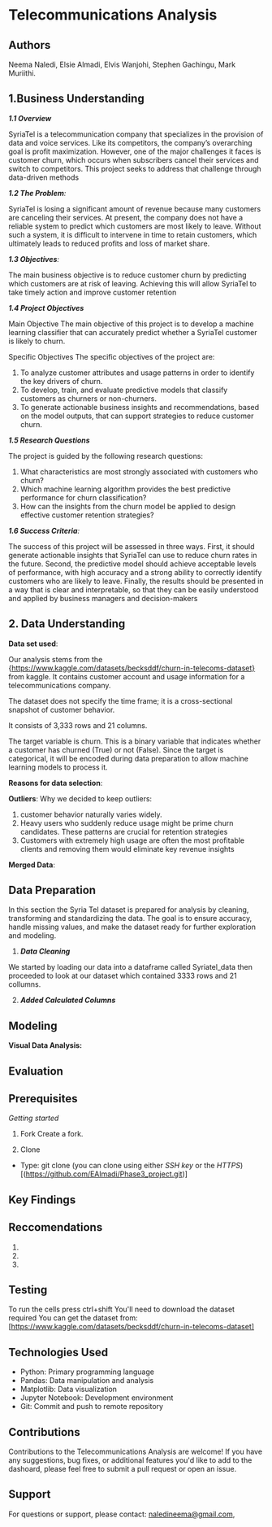 # Telecommunications Analysis

## Authors
Neema Naledi,
Elsie Almadi,
Elvis Wanjohi,
Stephen Gachingu,
Mark Muriithi.

## 1.Business Understanding
*__1.1 Overview__*

SyriaTel is a telecommunication company that specializes in the provision of data and voice services. Like its competitors, the company’s overarching goal is profit maximization. However, one of the major challenges it faces is customer churn, which occurs when subscribers cancel their services and switch to competitors. This project seeks to address that challenge through data-driven methods

*__1.2 The Problem__:* 

 SyriaTel is losing a significant amount of revenue because many customers are canceling their services. At present, the company does not have a reliable system to predict which customers are most likely to leave. Without such a system, it is difficult to intervene in time to retain customers, which ultimately leads to reduced profits and loss of market share.
 
*__1.3 Objectives__:* 

The main business objective is to reduce customer churn by predicting which customers are at risk of leaving. Achieving this will allow SyriaTel to take timely action and improve customer retention

*__1.4 Project Objectives__*

Main Objective
The main objective of this project is to develop a machine learning classifier that can accurately predict whether a SyriaTel customer is likely to churn.

Specific Objectives
The specific objectives of the project are:

1. To analyze customer attributes and usage patterns in order to identify the key drivers of churn.
2. To develop, train, and evaluate predictive models that classify customers as churners or non-churners.
3. To generate actionable business insights and recommendations, based on the model outputs, that can support strategies to reduce customer churn.

*__1.5 Research Questions__*

The project is guided by the following research questions:

1. What characteristics are most strongly associated with customers who churn?
2. Which machine learning algorithm provides the best predictive performance for churn classification?
3. How can the insights from the churn model be applied to design effective customer retention strategies?

*__1.6 Success Criteria__:* 

The success of this project will be assessed in three ways. First, it should generate actionable insights that SyriaTel can use to reduce churn rates in the future. Second, the predictive model should achieve acceptable levels of performance, with high accuracy and a strong ability to correctly identify customers who are likely to leave. Finally, the results should be presented in a way that is clear and interpretable, so that they can be easily understood and applied by business managers and decision-makers

## 2. Data Understanding
**Data set used**:

 Our analysis stems from the {https://www.kaggle.com/datasets/becksddf/churn-in-telecoms-dataset} from kaggle.
It contains customer account and usage information for a telecommunications company.

The dataset does not specify the time frame; it is a cross-sectional snapshot of customer behavior.

It consists of 3,333 rows and 21 columns.

The target variable is churn. This is a binary variable that indicates whether a customer has churned (True) or not (False). Since the target is categorical, it will be encoded during data preparation to allow machine learning models to process it.

**Reasons for data selection**:


**Outliers**: 
Why we decided to keep outliers:

1. customer behavior naturally varies widely.
2. Heavy users who suddenly reduce usage might be prime churn candidates. These patterns are crucial for retention strategies
3. Customers with extremely high usage are often the most profitable clients and removing them would eliminate key revenue insights

**Merged Data**:


## Data Preparation

In this section the Syria Tel dataset is prepared for analysis by cleaning, transforming and standardizing the data. The goal is to ensure accuracy, handle missing values, and make the dataset ready for further exploration and modeling.

1. __*Data Cleaning*__

We started by loading our data into a dataframe called Syriatel_data then proceeded to look at our dataset which contained 3333 rows and 21 collumns.

2. __*Added Calculated Columns*__


## Modeling
__Visual Data Analysis:__


## Evaluation


## Prerequisites
*Getting started*
1. Fork 
Create a fork.

2. Clone 

- Type: git clone
(you can clone using either *SSH key*  or the *HTTPS*)
[(https://github.com/EAlmadi/Phase3_project.git)]

## Key Findings


## Reccomendations 
1. 
2. 
3. 

## Testing
To run the cells press ctrl+shift
You'll need to download the dataset required 
You can get the dataset from:
[https://www.kaggle.com/datasets/becksddf/churn-in-telecoms-dataset]

## Technologies Used
- Python: Primary programming language
- Pandas: Data manipulation and analysis
- Matplotlib: Data visualization
- Jupyter Notebook: Development environment
- Git: Commit and push to remote repository

## Contributions
Contributions to the Telecommunications Analysis are welcome! If you have any suggestions, bug fixes, or additional features you'd like to add to the dashoard, please feel free to submit a pull request or open an issue.

## Support
For questions or support, please contact:
naledineema@gmail.com,


